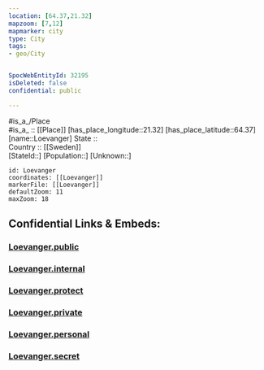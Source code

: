 ```yaml
---
location: [64.37,21.32] 
mapzoom: [7,12] 
mapmarker: city 
type: City
tags:
- geo/City


SpocWebEntityId: 32195
isDeleted: false
confidential: public

---
```

#is_a_/Place  
#is_a_ :: [[Place]] 
[has_place_longitude::21.32] 
[has_place_latitude::64.37] 
[name::Loevanger] 
State ::  
Country :: [[Sweden]]  
[StateId::] 
[Population::] 
[Unknown::] 


```leaflet
id: Loevanger
coordinates: [[Loevanger]] 
markerFile: [[Loevanger]] 
defaultZoom: 11 
maxZoom: 18
```


## Confidential Links & Embeds: 

### [Loevanger.public](/_public/\Earth\Continent\Europe\Europe~North\Sweden\Provinces~Sweden\Västerbotten\CityLoevanger.public.md) 

### [Loevanger.internal](/_internal/\Earth\Continent\Europe\Europe~North\Sweden\Provinces~Sweden\Västerbotten\CityLoevanger.internal.md) 

### [Loevanger.protect](/_protect/\Earth\Continent\Europe\Europe~North\Sweden\Provinces~Sweden\Västerbotten\CityLoevanger.protect.md) 

### [Loevanger.private](/_private/\Earth\Continent\Europe\Europe~North\Sweden\Provinces~Sweden\Västerbotten\CityLoevanger.private.md) 

### [Loevanger.personal](/_personal/\Earth\Continent\Europe\Europe~North\Sweden\Provinces~Sweden\Västerbotten\CityLoevanger.personal.md) 

### [Loevanger.secret](/_secret/\Earth\Continent\Europe\Europe~North\Sweden\Provinces~Sweden\Västerbotten\CityLoevanger.secret.md)


